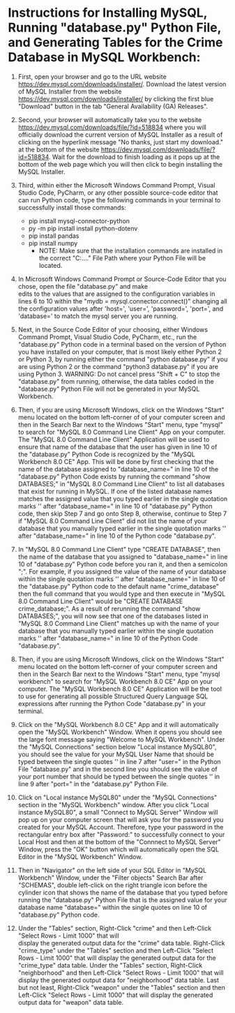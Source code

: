 # Instructions for Installing MySQL, Running "database.py" Python File, and Generating Tables for the Crime Database in MySQL Workbench:

1. First, open your browser and go to the URL website https://dev.mysql.com/downloads/installer/. Download the
   latest version of MySQL Installer from the website https://dev.mysql.com/downloads/installer/ by clicking the first blue "Download" button in the tab "General Availability (GA) Releases".
   
2. Second, your browser will automatically take you to the website https://dev.mysql.com/downloads/file/?id=518834 
   where you will officially download the current version of MySQL Installer as a result of clicking on the hyperlink message "No thanks, just start my download." at the bottom of the website https://dev.mysql.com/downloads/file/?id=518834. Wait for the download to finish loading as it pops up at the bottom of the web page which you will then click to begin installing the MySQL Installer.   

3. Third, within either the Microsoft Windows Command Prompt, Visual Studio Code, PyCharm, or any other possible
   source-code editor that can run Python code, type the following commands in your terminal to successfully install those commands:
   * pip install mysql-connector-python
   * py -m pip install install python-dotenv
   * pip install pandas
   * pip install numpy
      - NOTE: Make sure that the installation commands are installed in the correct "C:\...." File Path where your  Python File will be located. 

4. In Microsoft Windows Command Prompt or Source-Code Editor that you chose, open the file "database.py" and make  
   edits to the values that are assigned to the configuration variables in lines 6 to 10 within the "mydb = mysql.connector.connect()" changing all the configuration values after 'host=', 'user=', 'password=', 'port=',         and 'database=' to match the mysql server you are running.

5. Next, in the Source Code Editor of your choosing, either Windows Command Prompt, Visual Studio Code, 
   PyCharm, etc., run the "database.py" Python code in a terminal based on the version of Python you have installed on your computer, that is most likely either Python 2 or Python 3, by running either the command "python database.py" if you are using Python 2 or the command "python3 database.py" if you are using Python 3. WARNING: Do not cancel press "Shift + C" to stop the "database.py" from running, otherwise, the data tables coded 
   in the "database.py" Python File will not be generated in your MySQL Workbench.

6. Then, if you are using Microsoft Windows, click on the Windows "Start" menu located on the bottom left-corner of
   of your computer screen and then in the Search Bar next to the Windows "Start" menu, type "mysql" to search    for "MySQL 8.0 Command Line Client" App on your computer. The "MySQL 8.0 Command Line Client" Application will be used to ensure that name of the database that the user has given in line 10 of the "database.py" Python    Code is recognized by the "MySQL Workbench 8.0 CE" App. This will be done by first checking that the name of the database assigned to "database_name=" in line 10 of the "database.py" Python Code exists by running the
   command "show DATABASES;" in "MySQL 8.0 Command Line Client" to list all databases that exist for running
   in MySQL. If one of the listed database names matches the assigned value that you typed earlier in the single quotation marks '' after "database_name=" in line 10 of "database.py" Python code, then skip Step 7 and go onto Step 8, otherwise, continue to Step 7 if "MySQL 8.0 Command Line Client" did not list the name of your database that you manually typed earlier in the single quotation marks '' after "database_name=" in line 10 of the Python code "database.py".

7. In "MySQL 8.0 Command Line Client" type "CREATE DATABASE", then the name of the database that you assigned
   to "database_name=" in line 10 of "database.py" Python code before you ran it, and then a semicolon ";". For example, if you assigned the value of the name of your database within the single quotation marks ''        after "database_name=" in line 10 of the "database.py" Python code to the default name "crime_database" then the full command that you would type and then execute in "MySQL 8.0 Command Line Client" would be "CREATE DATABASE crime_database;". As a result of rerunning the command "show DATABASES;", you will now see that one of the databases listed in "MySQL 8.0 Command Line Client" matches up with the name of your database that you manually typed earlier within the single quotation marks '' after "database_name=" in line 10 of the Python
   Code "database.py".

8. Then, if you are using Microsoft Windows, click on the Windows "Start" menu located on the bottom left-corner of
   your computer screen and then in the Search Bar next to the Windows "Start" menu, type "mysql workbench" to search for "MySQL Workbench 8.0 CE" App on your computer. The "MySQL Workbench 8.0 CE" Application will be the tool to use for generating all possible Structured Query Language SQL expressions after running the Python
   Code "database.py" in your terminal. 

9. Click on the "MySQL Workbench 8.0 CE" App and it will automatically open the "MySQL Workbench" Window. When it 
   opens you should see the large font message saying "Welcome to MySQL Workbench". Under the "MySQL Connections" section below "Local instance MySQL80", you should see the value for your MySQL User Name that should be typed between the single quotes '' in line 7 after "user=" in the Python File "database.py" and in the second line you should see the value of your port number that should be typed between the single quotes '' in line 9         after "port=" in the "database.py" Python File. 

10. Click on "Local instance MySQL80" under the "MySQL Connections" section in the "MySQL Workbench" 
    window. After you click "Local instance MySQL80", a small "Connect to MySQL Server" Window will pop up on your computer screen that will ask you for the password you created for your MySQL Account. Therefore, type your password in the rectangular entry box after "Password:" to successfully connect to your Local Host and then
    at the bottom of the "Connnect to MySQL Server" Window, press the "OK" button which will automatically open the SQL Editor in the "MySQL Workbench" Window.

11. Then in "Navigator" on the left side of your SQL Editor in "MySQL Workbench" Window, under the "Filter objects"
    Search Bar after "SCHEMAS", double left-click on the right triangle icon before the cylinder icon that     shows the name of the database that you typed before running the "database.py" Python File that is the assigned value for your database name "database=" within the single quotes on line 10 of "database.py" Python code. 

12. Under the "Tables" section, Right-Click "crime" and then Left-Click "Select Rows - Limit 1000" that will    
    display the generated output data for the "crime" data table. Right-Click "crime_type" under the "Tables" section and then Left-Click "Select Rows - Limit 1000" that will display the generated output data            for the "crime_type" data table. Under the "Tables" section, Right-Click "neighborhood" and                    then Left-Click "Select Rows - Limit 1000" that will display the generated output data for "neighborhood" data table. Last but not least, Right-Click "weapon" under the "Tables" section and then Left-Click "Select      Rows - Limit 1000" that will display the generated output data for "weapon" data table.